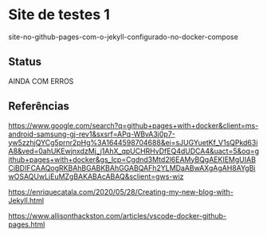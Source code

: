 # Site de testes 1

site-no-github-pages-com-o-jekyll-configurado-no-docker-compose

## Status

AINDA COM ERROS

## Referências

https://www.google.com/search?q=github+pages+with+docker&client=ms-android-samsung-gj-rev1&sxsrf=APq-WBvA3j0p7-yw5zzhjQYCg5prnr2pHg%3A1644598704688&ei=sJUGYuetKf_V1sQPkd63iA8&ved=0ahUKEwjnxdzMj_j1AhX_qpUCHRHvDfEQ4dUDCA4&uact=5&oq=github+pages+with+docker&gs_lcp=Cgdnd3Mtd2l6EAMyBQgAEKIEMgUIABCiBDIFCAAQogRKBAhBGABKBAhGGABQAFh2YLMDaABwAXgAgAH8AYgBiwOSAQUwLjEuMZgBAKABAcABAQ&sclient=gws-wiz

https://enriquecatala.com/2020/05/28/Creating-my-new-blog-with-Jekyll.html

https://www.allisonthackston.com/articles/vscode-docker-github-pages.html






